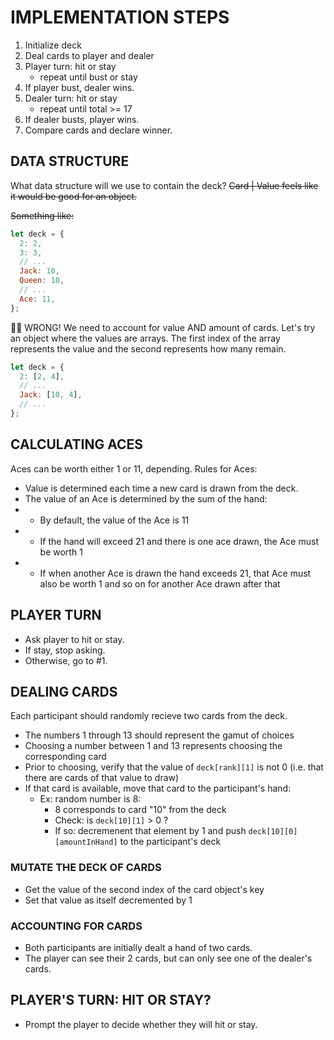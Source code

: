 # IMPLEMENTATION STEPS

1. Initialize deck
2. Deal cards to player and dealer
3. Player turn: hit or stay
   - repeat until bust or stay
4. If player bust, dealer wins.
5. Dealer turn: hit or stay
   - repeat until total >= 17
6. If dealer busts, player wins.
7. Compare cards and declare winner.

## DATA STRUCTURE

What data structure will we use to contain the deck?
~~Card | Value feels like it would be good for an object.~~

~~Something like:~~

```javascript
let deck = {
  2: 2,
  3: 3,
  // ...
  Jack: 10,
  Queen: 10,
  // ...
  Ace: 11,
};
```

☝🏾 WRONG! We need to account for value AND amount of cards. Let's try an object where the values are arrays. The first index of the array represents the value and the second represents how many remain.

```javascript
let deck = {
  2: [2, 4],
  // ...
  Jack: [10, 4],
  // ...
};
```

## CALCULATING ACES

Aces can be worth either 1 or 11, depending.
Rules for Aces:

- Value is determined each time a new card is drawn from the deck.
- The value of an Ace is determined by the sum of the hand:
- - By default, the value of the Ace is 11
- - If the hand will exceed 21 and there is one ace drawn, the Ace must be worth 1
- - If when another Ace is drawn the hand exceeds 21, that Ace must also be worth 1 and so on for another Ace drawn after that

## PLAYER TURN

- Ask player to hit or stay.
- If stay, stop asking.
- Otherwise, go to #1.

## DEALING CARDS

Each participant should randomly recieve two cards from the deck.

- The numbers 1 through 13 should represent the gamut of choices
- Choosing a number between 1 and 13 represents choosing the corresponding card
- Prior to choosing, verify that the value of `deck[rank][1]` is not 0 (i.e. that there are cards of that value to draw)
- If that card is available, move that card to the participant's hand:
  - Ex: random number is 8:
    - 8 corresponds to card "10" from the deck
    - Check: is `deck[10][1]` > 0 ?
    - If so: decremenent that element by 1 and push `deck[10][0][amountInHand]` to the participant's deck

### MUTATE THE DECK OF CARDS

- Get the value of the second index of the card object's key
- Set that value as itself decremented by 1

### ACCOUNTING FOR CARDS

- Both participants are initially dealt a hand of two cards.
- The player can see their 2 cards, but can only see one of the dealer's cards.

## PLAYER'S TURN: HIT OR STAY?

- Prompt the player to decide whether they will hit or stay.
